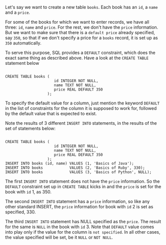 Let's say we want to create a new table `books`. Each book has an `id`, a `name` and a `price`.

For some of the books for which we want to enter records, we have all three: `id`, `name` and `price`. For the rest, we don't have the `price` information. But we want to make sure that there is a `default price` already specified, say `350`, so that if we don't specify a price for a `books` record, it is set up as `350` automatically.

To serve this purpose, SQL provides a `DEFAULT` constraint, which does the exact same thing as described above. Have a look at the `CREATE TABLE` statement below

<codeblock language="sql" dbName="students3-v1.db" focusTableAfterRun="books" type="lesson">
<code>
CREATE TABLE books (
                      id INTEGER NOT NULL,
                      name TEXT NOT NULL,
                      price REAL DEFAULT 350
                   );
</code>
</codeblock>

To specify the default value for a column, just mention the keyword `DEFAULT` in the list of constraints for the column it is supposed to work for, followed by the default value that is expected to exist.

Note the results of 3 different `INSERT INTO` statements, in the results of the set of statements below:

<codeblock language="sql" dbName="students3-v1.db" focusTableAfterRun="books" type="lesson">
<code>
CREATE TABLE books (
                      id INTEGER NOT NULL,
                      name TEXT NOT NULL,
                      price REAL DEFAULT 350
                   );
INSERT INTO books (id, name) VALUES (1, 'Basics of Java');
INSERT INTO books            VALUES (2, 'Basics of Ruby', 330);
INSERT INTO books            VALUES (3, 'Basics of Python', NULL);
</code>
</codeblock>

The first `INSERT INTO` statement does not have the `price` information. So the `DEFAULT` constraint set up in `CREATE TABLE` kicks in and the `price` is set for the book with `id` 1, as 350.

The second `INSERT INTO` statement has a `price` information, so like any other standard INSERT, the `price` information for book with `id` 2 is set as specified, 330.

The third `INSERT INTO` statement has NULL specified as the `price`. The result for the same is `NULL` in the book with `id` 3. Note that `DEFAULT` value comes into play only if the value for the column is `not specified`. In all other cases, the value specified will be set, be it `NULL` or `NOT NULL`.

